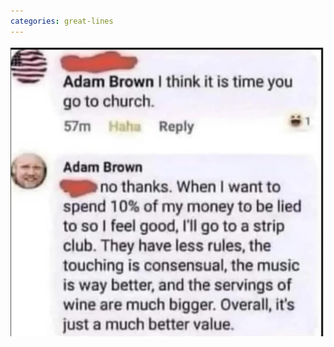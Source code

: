 ```yaml
---
categories: great-lines
---
```


![churchclub](https://raw.githubusercontent.com/muneer78/muneer78.github.io/master/images/stripclub.jpg)